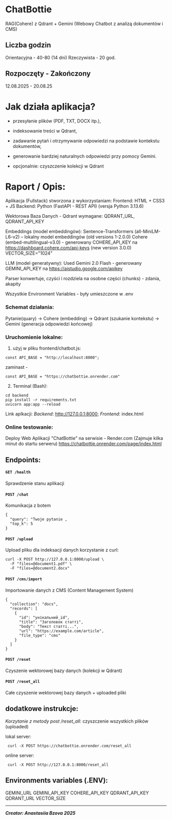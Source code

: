 # ChatBottie
RAG(Cohere) z Qdrant + Gemini
(Webowy Chatbot z analizą dokumentów i CMS)

## Liczba godzin
Orientacyjna - 40-80 (14 dni)
Rzeczywista -  20 god.

## Rozpoczęty - Zakończony
12.08.2025 - 20.08.25


# Jak działa aplikacja?
- przesyłanie plików (PDF, TXT, DOCX itp.),
- indeksowanie treści w Qdrant,
- zadawanie pytań i otrzymywanie odpowiedzi na podstawie kontekstu dokumentów,
- generowanie bardziej naturalnych odpowiedzi przy pomocy Gemini.

- opcjonalnie: czyszczenie kolekcji w Qdrant


# Raport / Opis:
Aplikacja (Fullstack) stworzona z wykorzystaniam:
Frontend: HTML + CSS3 + JS
Backend: Python (FastAPI - REST API)
(versja Python 3.13.6)

Wektorowa Baza Danych - Qdrant
wymagane: QDRANT_URL, QDRANT_API_KEY

Embeddings (model embeddingów):
Sentence-Transformers (all-MiniLM-L6-v2) – lokalny model embeddingów (old versions 1-2.0.0)
Cohere (embed-multilingual-v3.0) - generowany COHERE_API_KEY na https://dashboard.cohere.com/api-keys (new version 3.0.0)
VECTOR_SIZE="1024"

LLM (model generatywny):
Used Gemini 2.0 Flash - generowany GEMINI_API_KEY na https://aistudio.google.com/apikey

Parser konwertuje, czyści i rozdziela na osobne części (chunks) - zdania, akapity 

Wszystkie Environment Variables - były umieszczone w .env


### Schemat działania:
Pytanie(quary) → Cohere (embedding) → Qdrant (szukanie kontekstu) → Gemini (generacja odpowiedzi końcowej) 



### Uruchomienie lokalne:
1) użyj w pliku frontend/chatbot.js:
```
const API_BASE = "http://localhost:8000";
```
zaminast -
```
const API_BASE = "https://chatbottie.onrender.com"
```

2) Terminal (Bash):
```
cd backend
pip install -r requirements.txt
uvicorn app:app --reload
```

Link aplkacji:
_Backend_: http://127.0.0.1:8000; 
_Frontend_: index.html

### Online testowanie:

Deploy Web Aplikacji "ChatBottie" na serwisie  - Render.com
(Zajmuje kilka minut do startu serweru)
https://chatbottie.onrender.com/page/index.html


## Endpoints:
#### `GET /health`
Sprawdzenie stanu aplikacji
#### `POST /chat`
Komunikacja z botem
```
{
  "query": "Twoje pytanie ,
  "top_k": 5
}
```
#### `POST /upload`
Upload pliku dla indeksacji danych
korzystanie z curl:
```
curl -X POST http://127.0.0.1:8000/upload \
  -F "files=@document1.pdf" \
  -F "files=@document2.docx"
```
#### `POST /cms/import`
Importowanie danych z CMS (Content Management System)
```
{
  "collection": "docs",
  "records": [
    {
      "id": "унікальний_id",
      "title": "Заголовок статті",
      "body": "Текст статті...",
      "url": "https://example.com/article",
      "file_type": "cms"
    }
  ]
}
```
#### `POST /reset`
Czyszenie wektorowej bazy danych (kolekcji w Qdrant)
#### `POST /reset_all`
Całe czyszenie wektorowej bazy danych + uploaded pliki

## dodatkowe instrukcje:
 *Korzytanie z metody post /reset_all*:
czyszczenie wszystkich plików (uploaded)

lokal server:
```
 curl -X POST https://chatbottie.onrender.com/reset_all
```
online server:
```
 curl -X POST http://127.0.0.1:8000/reset_all
```

## Environments variables (.ENV):
GEMINI_URL
GEMINI_API_KEY
COHERE_API_KEY
QDRANT_API_KEY
QDRANT_URL
VECTOR_SIZE


---------------------------------------------------------------
_**Creator: Anastasiia Bzova 2025**_
